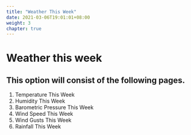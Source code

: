 ```yaml
---
title: "Weather This Week"
date: 2021-03-06T19:01:01+08:00
weight: 3
chapter: true
---
```


# Weather this week

## This option will consist of the following pages.

1. Temperature This Week
2. Humidity This Week
3. Barometric Pressure This Week
4. Wind Speed This Week
5. Wind Gusts This Week
6. Rainfall This Week
